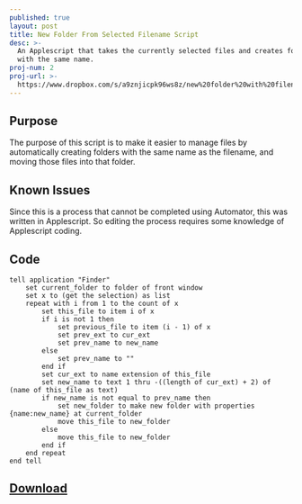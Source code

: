 ```yaml
---
published: true
layout: post
title: New Folder From Selected Filename Script
desc: >-
  An Applescript that takes the currently selected files and creates folders
  with the same name.
proj-num: 2
proj-url: >-
  https://www.dropbox.com/s/a9znjicpk96ws8z/new%20folder%20with%20filename.app.zip?dl=0
---
```

## Purpose

The purpose of this script is to make it easier to manage files by automatically creating folders with the same name as the filename, and moving those files into that folder.

## Known Issues

Since this is a process that cannot be completed using Automator, this was written in Applescript. So editing the process requires some knowledge of Applescript coding.

## Code

	tell application "Finder"
		set current_folder to folder of front window
		set x to (get the selection) as list
		repeat with i from 1 to the count of x
			set this_file to item i of x
			if i is not 1 then
				set previous_file to item (i - 1) of x
				set prev_ext to cur_ext
				set prev_name to new_name
			else
				set prev_name to ""
			end if
			set cur_ext to name extension of this_file
			set new_name to text 1 thru -((length of cur_ext) + 2) of (name of this_file as text)
			if new_name is not equal to prev_name then
				set new_folder to make new folder with properties {name:new_name} at current_folder
				move this_file to new_folder
			else
				move this_file to new_folder
			end if
		end repeat
	end tell

## [Download](https://www.dropbox.com/s/a9znjicpk96ws8z/new%20folder%20with%20filename.app.zip?dl=1)